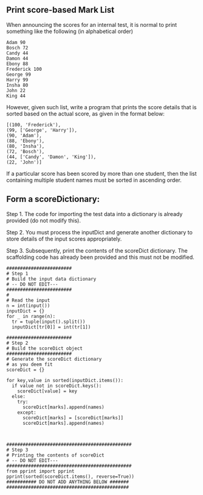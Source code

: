 ## Print score-based Mark List 
When announcing the scores for an internal test,  it is normal to print something like the following (in alphabetical order)
```
Adam 90
Bosch 72
Candy 44
Damon 44
Ebony 88
Frederick 100
George 99
Harry 99
Insha 80
John 22
King 44
```
However, given such list, write a program that prints the score details that is sorted based on the actual score, as given in the format below: 
```
[(100, 'Frederick'),
(99, ['George', 'Harry']),
(90, 'Adam'),
(88, 'Ebony'),
(80, 'Insha'),
(72, 'Bosch'),
(44, ['Candy', 'Damon', 'King']),
(22, 'John')]
```
If a particular score has been scored by more than one student, then the list containing multiple student names must be sorted in ascending order. 
## Form a scoreDictionary:

Step 1. The code for importing the test data into a dictionary is already provided (do not modify this).  

Step 2. You must process the inputDict and generate another dictionary to store details of the input scores appropriately. 

Step 3. Subsequently, print the contents of the scoreDict dictionary. The scaffolding code  has  already been provided and this must not be modified.
```
########################
# Step 1 
# Build the input data dictionary 
# -- DO NOT EDIT--- 
########################
#
# Read the input 
n = int(input()) 
inputDict = {}
for _ in range(n): 
  tr = tuple(input().split()) 
  inputDict[tr[0]] = int(tr[1])

########################
# Step 2
# Build the scoreDict object
########################
# Generate the scoreDict dictionary 
# as you deem fit
scoreDict = {}

for key,value in sorted(inputDict.items()):
  if value not in scoreDict.keys():
    scoreDict[value] = key
  else:
    try:
      scoreDict[marks].append(names)
    except:
      scoreDict[marks] = [scoreDict[marks]]
      scoreDict[marks].append(names)



##############################################
# Step 3 
# Printing the contents of scoreDict 
# -- DO NOT EDIT--- 
##############################################
from pprint import pprint 
pprint(sorted(scoreDict.items(), reverse=True))
########### DO NOT ADD ANYTHING BELOW #######
#############################################

```
